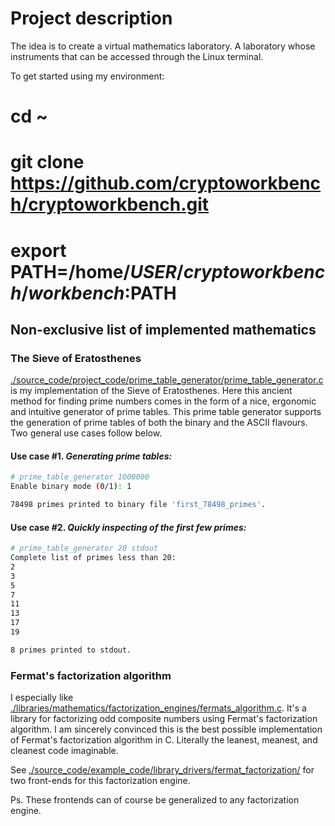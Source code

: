 # Project description
The idea is to create a virtual mathematics laboratory. A laboratory whose instruments that can be accessed through the Linux terminal.

To get started using my environment:
# cd ~
# git clone https://github.com/cryptoworkbench/cryptoworkbench.git
# export PATH=/home/$USER/cryptoworkbench/workbench:$PATH

## Non-exclusive list of implemented mathematics
### The Sieve of Eratosthenes
[./source_code/project_code/prime_table_generator/prime_table_generator.c](https://github.com/cryptoworkbench/cryptoworkbench/blob/main/source_code/project_code/prime_table_generator/prime_table_generator.c) is my implementation of the Sieve of Eratosthenes.
Here this ancient method for finding prime numbers comes in the form of a nice, ergonomic and intuitive generator of prime tables.
This prime table generator supports the generation of prime tables of both the binary and the ASCII flavours.
Two general use cases follow below.

#### Use case \#1. _Generating prime tables:_
```bash
# prime_table_generator 1000000
Enable binary mode (0/1): 1

78498 primes printed to binary file 'first_78498_primes'.
```

#### Use case \#2. _Quickly inspecting of the first few primes:_
```bash
# prime_table_generator 20 stdout
Complete list of primes less than 20:
2
3
5
7
11
13
17
19

8 primes printed to stdout.
```

### Fermat's factorization algorithm
I especially like [./libraries/mathematics/factorization_engines/fermats_algorithm.c](https://github.com/cryptoworkbench/cryptoworkbench/blob/main/libraries/mathematics/factorization_engines/fermats_algorithm.c).
It's a library for factorizing odd composite numbers using Fermat's factorization algorithm. I am sincerely convinced this is the best possible implementation of Fermat's factorization algorithm in C. Literally the leanest, meanest, and cleanest code imaginable.


See [./source_code/example_code/library_drivers/fermat_factorization/](https://github.com/cryptoworkbench/cryptoworkbench/tree/main/source_code/example_code/library_drivers/fermat_factorization) for two front-ends for this factorization engine.

Ps. These frontends can of course be generalized to any factorization engine.
